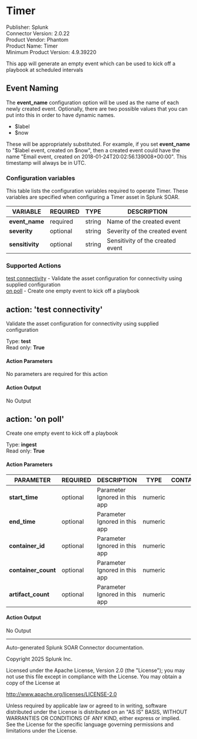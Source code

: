 # Timer

Publisher: Splunk \
Connector Version: 2.0.22 \
Product Vendor: Phantom \
Product Name: Timer \
Minimum Product Version: 4.9.39220

This app will generate an empty event which can be used to kick off a playbook at scheduled intervals

## Event Naming

The **event_name** configuration option will be used as the name of each newly created event.
Optionally, there are two possible values that you can put into this in order to have dynamic names.

- $label
- $now

These will be appropriately substituted. For example, if you set **event_name** to "$label event,
created on $now", then a created event could have the name "Email event, created on
2018-01-24T20:02:56.139008+00:00". This timestamp will always be in UTC.

### Configuration variables

This table lists the configuration variables required to operate Timer. These variables are specified when configuring a Timer asset in Splunk SOAR.

VARIABLE | REQUIRED | TYPE | DESCRIPTION
-------- | -------- | ---- | -----------
**event_name** | required | string | Name of the created event |
**severity** | optional | string | Severity of the created event |
**sensitivity** | optional | string | Sensitivity of the created event |

### Supported Actions

[test connectivity](#action-test-connectivity) - Validate the asset configuration for connectivity using supplied configuration \
[on poll](#action-on-poll) - Create one empty event to kick off a playbook

## action: 'test connectivity'

Validate the asset configuration for connectivity using supplied configuration

Type: **test** \
Read only: **True**

#### Action Parameters

No parameters are required for this action

#### Action Output

No Output

## action: 'on poll'

Create one empty event to kick off a playbook

Type: **ingest** \
Read only: **True**

#### Action Parameters

PARAMETER | REQUIRED | DESCRIPTION | TYPE | CONTAINS
--------- | -------- | ----------- | ---- | --------
**start_time** | optional | Parameter Ignored in this app | numeric | |
**end_time** | optional | Parameter Ignored in this app | numeric | |
**container_id** | optional | Parameter Ignored in this app | numeric | |
**container_count** | optional | Parameter Ignored in this app | numeric | |
**artifact_count** | optional | Parameter Ignored in this app | numeric | |

#### Action Output

No Output

______________________________________________________________________

Auto-generated Splunk SOAR Connector documentation.

Copyright 2025 Splunk Inc.

Licensed under the Apache License, Version 2.0 (the "License");
you may not use this file except in compliance with the License.
You may obtain a copy of the License at

http://www.apache.org/licenses/LICENSE-2.0

Unless required by applicable law or agreed to in writing,
software distributed under the License is distributed on an "AS IS" BASIS,
WITHOUT WARRANTIES OR CONDITIONS OF ANY KIND, either express or implied.
See the License for the specific language governing permissions and limitations under the License.
